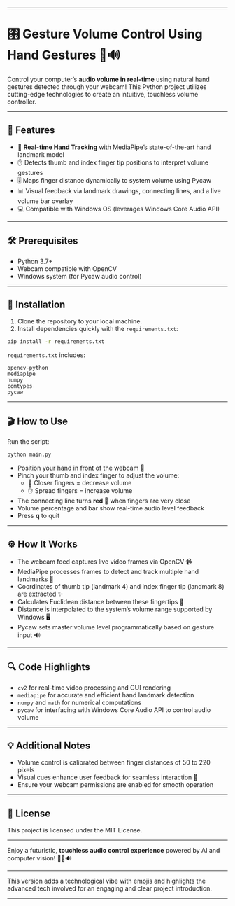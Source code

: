 ***

# 🎛️ Gesture Volume Control Using Hand Gestures 🤚🔊

Control your computer’s **audio volume in real-time** using natural hand gestures detected through your webcam! This Python project utilizes cutting-edge technologies to create an intuitive, touchless volume controller.

***

## 🚀 Features

- 🤖 **Real-time Hand Tracking** with MediaPipe’s state-of-the-art hand landmark model  
- ✋ Detects thumb and index finger tip positions to interpret volume gestures  
- 🎚️ Maps finger distance dynamically to system volume using Pycaw  
- 📊 Visual feedback via landmark drawings, connecting lines, and a live volume bar overlay  
- 💻 Compatible with Windows OS (leverages Windows Core Audio API)  

***

## 🛠️ Prerequisites

- Python 3.7+  
- Webcam compatible with OpenCV  
- Windows system (for Pycaw audio control)  

***

## 🧩 Installation

1. Clone the repository to your local machine.  
2. Install dependencies quickly with the `requirements.txt`:  

```bash
pip install -r requirements.txt
```

`requirements.txt` includes:  
```
opencv-python
mediapipe
numpy
comtypes
pycaw
```

***

## 🎬 How to Use

Run the script:

```bash
python main.py
```

- Position your hand in front of the webcam 🤳  
- Pinch your thumb and index finger to adjust the volume:  
   - 🤏 Closer fingers = decrease volume  
   - ✋ Spread fingers = increase volume  
- The connecting line turns **red 🔴** when fingers are very close  
- Volume percentage and bar show real-time audio level feedback  
- Press **q** to quit  

***

## ⚙️ How It Works

- The webcam feed captures live video frames via OpenCV 📹  
- MediaPipe processes frames to detect and track multiple hand landmarks 🤖  
- Coordinates of thumb tip (landmark 4) and index finger tip (landmark 8) are extracted ✨  
- Calculates Euclidean distance between these fingertips 🔢  
- Distance is interpolated to the system’s volume range supported by Windows 🖥️  
- Pycaw sets master volume level programmatically based on gesture input 🔊  

***

## 🔍 Code Highlights

- `cv2` for real-time video processing and GUI rendering  
- `mediapipe` for accurate and efficient hand landmark detection  
- `numpy` and `math` for numerical computations  
- `pycaw` for interfacing with Windows Core Audio API to control audio volume  

***

## 💡 Additional Notes

- Volume control is calibrated between finger distances of 50 to 220 pixels  
- Visual cues enhance user feedback for seamless interaction 🚦  
- Ensure your webcam permissions are enabled for smooth operation  

***

## 📜 License

This project is licensed under the MIT License.

***

Enjoy a futuristic, **touchless audio control experience** powered by AI and computer vision! 🤖✨🔊

***

This version adds a technological vibe with emojis and highlights the advanced tech involved for an engaging and clear project introduction.

***
